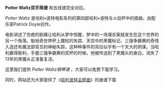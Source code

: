 

**Potter Waltz双手简谱** 和五线谱完全对应。

_Potter Waltz_ 是哈利•波特电影系列的第四部哈利•波特与火焰杯中的插曲，由配乐家Patrick Doyle创作。

电影讲述了伤疤的剧痛让哈利从梦中惊醒，梦中的一场谋杀案就发生在这个世界的另一个角落。魁地奇世界杯上魔杖的失踪、天空中的黑魔标记、三强争霸赛的奇怪入选还有魔法部官员的神秘失踪，这种种事件的背后似乎有一个天大的阴谋。当哈利赢得胜利，手握三强争霸赛的奖杯的时候，他被传送到了黑魔头的身边，消失了13年的黑魔头正准备复活。

这里我们提供 _Potter Waltz钢琴谱_ ，大家可以免费下载学习。

同时，网站还为大家提供了《[哈利波特主题曲](Music-2795-哈利波特主题曲.html "哈利波特主题曲")》的曲谱下载


